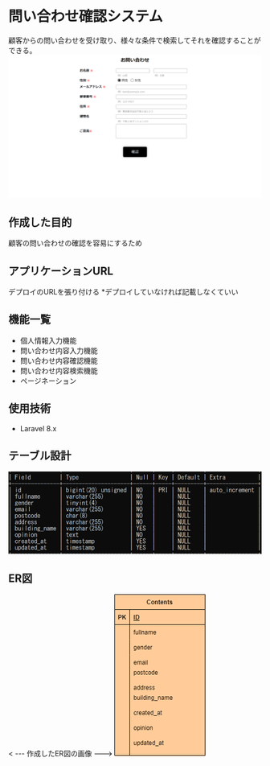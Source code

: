 # 問い合わせ確認システム
顧客からの問い合わせを受け取り、様々な条件で検索してそれを確認することができる。
![Alt text](img/2023-02-12.png)

## 作成した目的
顧客の問い合わせの確認を容易にするため

## アプリケーションURL
デプロイのURLを張り付ける
*デプロイしていなければ記載しなくていい

## 機能一覧
- 個人情報入力機能
- 問い合わせ内容入力機能
- 問い合わせ内容確認機能
- 問い合わせ内容検索機能
- ページネーション

## 使用技術
- Laravel 8.x

## テーブル設計
![Alt text](img/2023-02-12%20(4).png)

## ER図
<  --- 作成したER図の画像 --->
![Alt text](img/start.drawio.png)